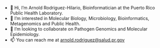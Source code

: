 - 👋 Hi, I’m Arnold Rodriguez-Hilario, Bioinformatician at the Puerto Rico Public Health Laboratory.
- 👀 I’m interested in Molecular Biology, Microbiology, Bioinformatics, Metagenomics and Public Health.
- 💞️ I’m looking to collaborate on Pathogen Genomics and Molecular Epidemiology.
- 📫 You can reach me at arnold.rodriguez@salud.pr.gov

<!---
arodzh-sudo/arodzh-sudo is a ✨ special ✨ repository because its `README.md` (this file) appears on your GitHub profile.
You can click the Preview link to take a look at your changes.
--->
